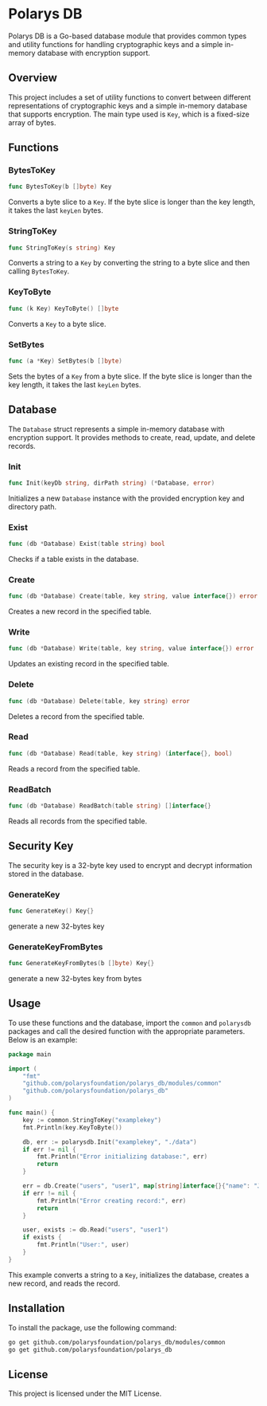 # Polarys DB

Polarys DB is a Go-based database module that provides common types and utility functions for handling cryptographic keys and a simple in-memory database with encryption support.

## Overview

This project includes a set of utility functions to convert between different representations of cryptographic keys and a simple in-memory database that supports encryption. The main type used is `Key`, which is a fixed-size array of bytes.

## Functions

### BytesToKey

```go
func BytesToKey(b []byte) Key
```

Converts a byte slice to a `Key`. If the byte slice is longer than the key length, it takes the last `keyLen` bytes.

### StringToKey

```go
func StringToKey(s string) Key
```

Converts a string to a `Key` by converting the string to a byte slice and then calling `BytesToKey`.

### KeyToByte

```go
func (k Key) KeyToByte() []byte
```

Converts a `Key` to a byte slice.

### SetBytes

```go
func (a *Key) SetBytes(b []byte)
```

Sets the bytes of a `Key` from a byte slice. If the byte slice is longer than the key length, it takes the last `keyLen` bytes.

## Database

The `Database` struct represents a simple in-memory database with encryption support. It provides methods to create, read, update, and delete records.

### Init

```go
func Init(keyDb string, dirPath string) (*Database, error)
```

Initializes a new `Database` instance with the provided encryption key and directory path.

### Exist

```go
func (db *Database) Exist(table string) bool
```

Checks if a table exists in the database.

### Create

```go
func (db *Database) Create(table, key string, value interface{}) error
```

Creates a new record in the specified table.

### Write

```go
func (db *Database) Write(table, key string, value interface{}) error
```

Updates an existing record in the specified table.

### Delete

```go
func (db *Database) Delete(table, key string) error
```

Deletes a record from the specified table.

### Read

```go
func (db *Database) Read(table, key string) (interface{}, bool)
```

Reads a record from the specified table.

### ReadBatch

```go
func (db *Database) ReadBatch(table string) []interface{}
```

Reads all records from the specified table.

## Security Key

The security key is a 32-byte key used to encrypt and decrypt information stored in the database.

### GenerateKey

```go
func GenerateKey() Key{}
```

generate a new 32-bytes key

### GenerateKeyFromBytes

```go
func GenerateKeyFromBytes(b []byte) Key{}
```

generate a new 32-bytes key from bytes

## Usage

To use these functions and the database, import the `common` and `polarysdb` packages and call the desired function with the appropriate parameters. Below is an example:

```go
package main

import (
    "fmt"
    "github.com/polarysfoundation/polarys_db/modules/common"
    "github.com/polarysfoundation/polarys_db"
)

func main() {
    key := common.StringToKey("examplekey")
    fmt.Println(key.KeyToByte())

    db, err := polarysdb.Init("examplekey", "./data")
    if err != nil {
        fmt.Println("Error initializing database:", err)
        return
    }

    err = db.Create("users", "user1", map[string]interface{}{"name": "John Doe"})
    if err != nil {
        fmt.Println("Error creating record:", err)
        return
    }

    user, exists := db.Read("users", "user1")
    if exists {
        fmt.Println("User:", user)
    }
}
```

This example converts a string to a `Key`, initializes the database, creates a new record, and reads the record.

## Installation

To install the package, use the following command:

```sh
go get github.com/polarysfoundation/polarys_db/modules/common
go get github.com/polarysfoundation/polarys_db
```

## License

This project is licensed under the MIT License.
